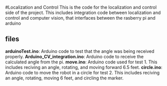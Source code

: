 #Localization and Control
This is the code for the localization and control side of the project. This includes integration code between localization and control and computer vision, that interfaces between the rasberry pi and arduino

## files
**arduinoTest.ino**: Arduino code to test that the angle was being received properly.
**Arduino_CV_integration.ino**: Arduino code to receive the calculated angle from the pi.
**move.ino**: Arduino code used for test 1. This includes reciving an angle, rotating, and moving forward 6.5 feet.
**circle.ino**: Arduino code to move the robot in a circle for test 2. This includes reciving an angle, rotating, moving 6 feet, and circling the marker.

